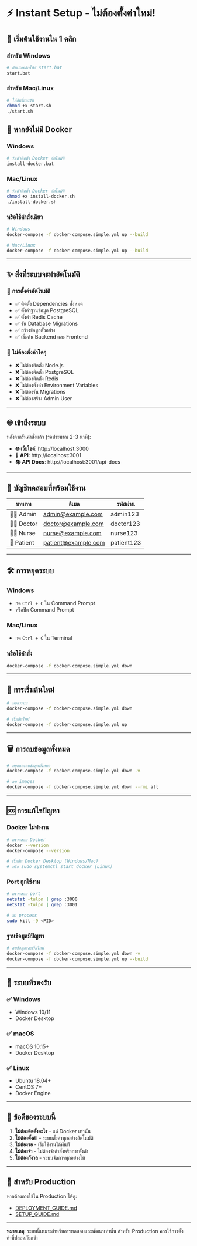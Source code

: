 # ⚡ Instant Setup - ไม่ต้องตั้งค่าใหม่!

## 🚀 เริ่มต้นใช้งานใน 1 คลิก

### สำหรับ Windows
```bash
# ดับเบิลคลิกไฟล์ start.bat
start.bat
```

### สำหรับ Mac/Linux
```bash
# ให้สิทธิ์และรัน
chmod +x start.sh
./start.sh
```

## 🐳 หากยังไม่มี Docker

### Windows
```bash
# รันตัวติดตั้ง Docker อัตโนมัติ
install-docker.bat
```

### Mac/Linux
```bash
# รันตัวติดตั้ง Docker อัตโนมัติ
chmod +x install-docker.sh
./install-docker.sh
```

### หรือใช้คำสั่งเดียว
```bash
# Windows
docker-compose -f docker-compose.simple.yml up --build

# Mac/Linux
docker-compose -f docker-compose.simple.yml up --build
```

---

## ✨ สิ่งที่ระบบจะทำอัตโนมัติ

### 🔧 การตั้งค่าอัตโนมัติ
- ✅ ติดตั้ง Dependencies ทั้งหมด
- ✅ ตั้งค่าฐานข้อมูล PostgreSQL
- ✅ ตั้งค่า Redis Cache
- ✅ รัน Database Migrations
- ✅ สร้างข้อมูลตัวอย่าง
- ✅ เริ่มต้น Backend และ Frontend

### 🎯 ไม่ต้องตั้งค่าใดๆ
- ❌ ไม่ต้องติดตั้ง Node.js
- ❌ ไม่ต้องติดตั้ง PostgreSQL
- ❌ ไม่ต้องติดตั้ง Redis
- ❌ ไม่ต้องตั้งค่า Environment Variables
- ❌ ไม่ต้องรัน Migrations
- ❌ ไม่ต้องสร้าง Admin User

---

## 🌐 เข้าถึงระบบ

หลังจากรันคำสั่งแล้ว (รอประมาณ 2-3 นาที):

- **🌐 เว็บไซต์**: http://localhost:3000
- **🔧 API**: http://localhost:3001
- **📚 API Docs**: http://localhost:3001/api-docs

---

## 🔑 บัญชีทดสอบที่พร้อมใช้งาน

| บทบาท | อีเมล | รหัสผ่าน |
|--------|-------|----------|
| 👨‍💼 Admin | admin@example.com | admin123 |
| 👨‍⚕️ Doctor | doctor@example.com | doctor123 |
| 👩‍⚕️ Nurse | nurse@example.com | nurse123 |
| 🏥 Patient | patient@example.com | patient123 |

---

## 🛠️ การหยุดระบบ

### Windows
- กด `Ctrl + C` ใน Command Prompt
- หรือปิด Command Prompt

### Mac/Linux
- กด `Ctrl + C` ใน Terminal

### หรือใช้คำสั่ง
```bash
docker-compose -f docker-compose.simple.yml down
```

---

## 🔄 การเริ่มต้นใหม่

```bash
# หยุดระบบ
docker-compose -f docker-compose.simple.yml down

# เริ่มต้นใหม่
docker-compose -f docker-compose.simple.yml up
```

---

## 🗑️ การลบข้อมูลทั้งหมด

```bash
# หยุดและลบข้อมูลทั้งหมด
docker-compose -f docker-compose.simple.yml down -v

# ลบ images
docker-compose -f docker-compose.simple.yml down --rmi all
```

---

## 🆘 การแก้ไขปัญหา

### Docker ไม่ทำงาน
```bash
# ตรวจสอบ Docker
docker --version
docker-compose --version

# เริ่มต้น Docker Desktop (Windows/Mac)
# หรือ sudo systemctl start docker (Linux)
```

### Port ถูกใช้งาน
```bash
# ตรวจสอบ port
netstat -tulpn | grep :3000
netstat -tulpn | grep :3001

# ฆ่า process
sudo kill -9 <PID>
```

### ฐานข้อมูลมีปัญหา
```bash
# ลบข้อมูลและเริ่มใหม่
docker-compose -f docker-compose.simple.yml down -v
docker-compose -f docker-compose.simple.yml up --build
```

---

## 📱 ระบบที่รองรับ

### ✅ Windows
- Windows 10/11
- Docker Desktop

### ✅ macOS
- macOS 10.15+
- Docker Desktop

### ✅ Linux
- Ubuntu 18.04+
- CentOS 7+
- Docker Engine

---

## 🎯 ข้อดีของระบบนี้

1. **ไม่ต้องติดตั้งอะไร** - แค่ Docker เท่านั้น
2. **ไม่ต้องตั้งค่า** - ระบบตั้งค่าทุกอย่างอัตโนมัติ
3. **ไม่ต้องรอ** - เริ่มใช้งานได้ทันที
4. **ไม่ต้องจำ** - ไม่ต้องจำคำสั่งหรือการตั้งค่า
5. **ไม่ต้องกังวล** - ระบบจัดการทุกอย่างให้

---

## 🚀 สำหรับ Production

หากต้องการใช้ใน Production ให้ดู:
- [DEPLOYMENT_GUIDE.md](DEPLOYMENT_GUIDE.md)
- [SETUP_GUIDE.md](SETUP_GUIDE.md)

---

**หมายเหตุ**: ระบบนี้เหมาะสำหรับการทดสอบและพัฒนาเท่านั้น สำหรับ Production ควรใช้การตั้งค่าที่ปลอดภัยกว่า
